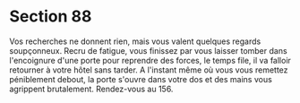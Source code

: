 # Section 88

Vos recherches ne donnent rien, mais vous valent quelques 
regards soupçonneux. Recru de fatigue, vous finissez par vous 
laisser tomber dans l'encoignure d'une porte pour reprendre des 
forces, le temps file, il va falloir retourner à votre hôtel sans 
tarder. A l'instant même où vous vous remettez péniblement 
debout, la porte s'ouvre dans votre dos et des mains vous 
agrippent brutalement. Rendez-vous au 156.